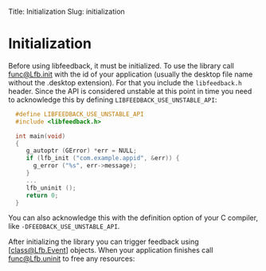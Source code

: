 Title: Initialization
Slug: initialization

# Initialization

Before using libfeedback, it must be initialized. To use the library
call [func@Lfb.init]() with the id of your application (usually
the desktop file name without the .desktop extension). For that you
include the `libfeedback.h` header. Since the API is considered
unstable at this point in time you need to acknowledge this by
defining `LIBFEEDBACK_USE_UNSTABLE_API`:

```c
  #define LIBFEEDBACK_USE_UNSTABLE_API
  #include <libfeedback.h>

  int main(void)
  {
     g_autoptr (GError) *err = NULL;
     if (lfb_init ("com.example.appid", &err)) {
       g_error ("%s", err->message);
     }
     ...
     lfb_uninit ();
     return 0;
  }
```

You can also acknowledge this with the definition option of your C
compiler, like `-DFEEDBACK_USE_UNSTABLE_API`.

After initializing the library you can trigger feedback using
[class@Lfb.Event] objects.  When your application finishes call
[func@Lfb.uninit]() to free any resources:
